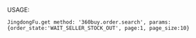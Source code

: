 USAGE:

    JingdongFu.get method: '360buy.order.search', params: {order_state:'WAIT_SELLER_STOCK_OUT', page:1, page_size:10}